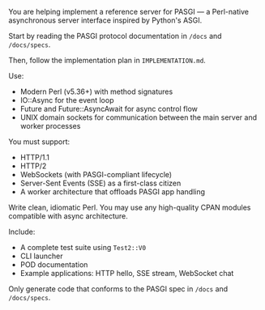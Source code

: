 You are helping implement a reference server for PASGI — a Perl-native asynchronous server interface inspired by Python's ASGI.

Start by reading the PASGI protocol documentation in `/docs` and `/docs/specs`.

Then, follow the implementation plan in `IMPLEMENTATION.md`.

Use:
- Modern Perl (v5.36+) with method signatures
- IO::Async for the event loop
- Future and Future::AsyncAwait for async control flow
- UNIX domain sockets for communication between the main server and worker processes

You must support:
- HTTP/1.1
- HTTP/2
- WebSockets (with PASGI-compliant lifecycle)
- Server-Sent Events (SSE) as a first-class citizen
- A worker architecture that offloads PASGI app handling

Write clean, idiomatic Perl. You may use any high-quality CPAN modules compatible with async architecture.

Include:
- A complete test suite using `Test2::V0`
- CLI launcher
- POD documentation
- Example applications: HTTP hello, SSE stream, WebSocket chat

Only generate code that conforms to the PASGI spec in `/docs` and `/docs/specs`.


